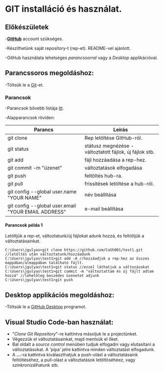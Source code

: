 # GIT installáció és használat.

## Előkészületek

-[**GitHub**](https://github.com/) account szükséges.

-Készíthetünk saját repository-t (rep-et). README-vel ajánlott.

-GitHub használata lehetséges _parancssorral_ vagy a _Desktop_ applikációval.


## Parancssoros megoldáshoz:
-Töltsük le a [Git](https://git-scm.com/download/win)-et.

### Parancsok

-Parancsok bővebb listája [itt](https://confluence.atlassian.com/bitbucketserver/basic-git-commands-776639767.html).

-Alapparancsok röviden:

Parancs | Leírás
--------|--------
git clone <URL>  | Rep letöltése GitHub-ról.
git status | státusz megnézése - változtatott fájlok, új fájlok stb.
git add <filename> | fájl hozzáadása a rep-hez.
git commit -m "üzenet" | változtatások elfogadása
git push <URL> <branch> | feltöltés hub-ra.
git pull | frissítések letöltése a hub-ról.
git config --global user.name "YOUR NAME" | név beállítása
git config --global user.email "YOUR EMAIL ADDRESS" | e-mail beállítása


#### Parancsok példa 1

Letöltjük a rep-et, változtatunk/új fájlokat adunk hozzá, és feltöltjük a változtatásainkat.
```
C:\Users\jgulyas>git clone https://github.com/CaSh001/test1.git //letöltés után változtatunk/hozzáadunk
C:\Users\jgulyas\test1>git add -A //hozzáadjuk a rep-hez az összes mappában/almappában található fájlt.
C:\Users\jgulyas\test1>git status //ezzel láthatjuk a változásokat
C:\Users\jgulyas\test1>git commit -m "változtattam és új fájlt adtam hozzá" //lehetőleg beszédes üzenetet adjunk
C:\Users\jgulyas\test1>git push
```


## Desktop applikációs megoldáshoz:
-Töltsük le a [GitHub Desktop](https://desktop.github.com/) programot.


## Visual Studio Code-ban használat:
* "_Clone Git Repository_"-re kattintva másoljuk le a projectünket.
* Végezzük el változtatásainkat, majd mentsük el őket.
* Bal oldalt a _source control_ menüben tudjuk elfogadni vagy elutasítani a változtatásokat. A 'pipa' jelre kattintva minden változtatást elfogadunk.
* A __...__-ra kattintva kiválaszthatjuk a push-olást a változtatásaink feltöltéséhez, a pull-olást a változtatások letöltöséhéez, vagy szinkronizálhatunk stb.